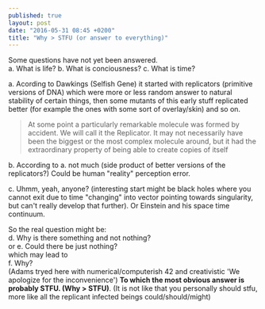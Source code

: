 ```yaml
---
published: true
layout: post
date: "2016-05-31 08:45 +0200"
title: "Why > STFU (or answer to everything)"
---
```

Some questions have not yet been answered.  
a. What is life?
b. What is conciousness?
c. What is time?

a. Acording to Dawkings (Selfish Gene) it started with replicators (primitive versions of DNA) which were more or less random answer to natural stability of certain things, then some mutants of this early stuff replicated better (for example the ones with some sort of overlay/skin) and so on.

> At some point a particularly remarkable molecule was formed by accident. We will call it the Replicator. It may not necessarily have been the biggest or the most complex molecule around, but it had the extraordinary property of being able to create copies of itself

b. According to a. not much (side product of better versions of the replicators?) Could be human "reality" perception error.

c. Uhmm, yeah, anyone? (interesting start might be black holes where you cannot exit due to time "changing" into vector pointing towards singularity, but can't really develop that further). Or Einstein and his space time continuum.

So the real question might be:  
d. Why is there something and not nothing?  
or e. Could there be just nothing?  
which may lead to  
f. Why?  
(Adams tryed here with numerical/computerish 42 and creativistic 'We apologize for the inconvenience')
**To which the most obvious answer is probably STFU. (Why > STFU)**.
(It is not like that you personally should stfu, more like all the replicant infected beings could/should/might)

